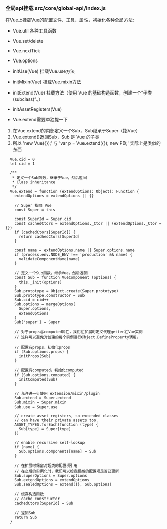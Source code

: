 ### 全局api挂载 src/core/global-api/index.js
在Vue上挂载Vue的配置文件、工具、属性，初始化各种全局方法:

* Vue.util  各种工具函数 
* Vue.set/delete 
* Vue.nextTick 
* Vue.options
* initUse(Vue)  挂载Vue.use方法
* initMixin(Vue)  挂载Vue.mixin方法
* initExtend(Vue)  挂载方法（使用 Vue 的基础构造函数，创建一个“子类(subclass)”。）
* initAssetRegisters(Vue)

* Vue.extend需要单独提一下

1. 在Vue.extend的内部定义一个Sub，Sub继承于Super（指Vue）
2. Vue.extend()返回Sub，Sub 是 Vue 的子类
3. 所以 'new Vue({});' 与 'var p = Vue.extend({}); new P();' 实际上是类似的东西

```
  Vue.cid = 0
  let cid = 1

  /**
   * 定义一个Sub函数，继承于Vue，然后返回
   * Class inheritance
   */
  Vue.extend = function (extendOptions: Object): Function {
    extendOptions = extendOptions || {}

    // Super 指向 Vue
    const Super = this
    
    const SuperId = Super.cid
    const cachedCtors = extendOptions._Ctor || (extendOptions._Ctor = {})
    if (cachedCtors[SuperId]) {
      return cachedCtors[SuperId]
    }

    const name = extendOptions.name || Super.options.name
    if (process.env.NODE_ENV !== 'production' && name) {
      validateComponentName(name)
    }

    // 定义一个Sub函数，继承Vue，然后返回
    const Sub = function VueComponent (options) {
      this._init(options)
    }
    Sub.prototype = Object.create(Super.prototype)
    Sub.prototype.constructor = Sub
    Sub.cid = cid++
    Sub.options = mergeOptions(
      Super.options,
      extendOptions
    )
    Sub['super'] = Super
    
    // 对于props与computed属性，我们在扩展时定义代理getter在Vue实例
    // 这样可以避免对创建的每个实例进行Object.DefineProperty调用。

    // 配置有props，初始化props
    if (Sub.options.props) {
      initProps(Sub)
    }

    // 配置有computed，初始化computed
    if (Sub.options.computed) {
      initComputed(Sub)
    }

    // 允许进一步使用 extension/mixin/plugin
    Sub.extend = Super.extend
    Sub.mixin = Super.mixin
    Sub.use = Super.use

    // create asset registers, so extended classes
    // can have their private assets too.
    ASSET_TYPES.forEach(function (type) {
      Sub[type] = Super[type]
    })

    // enable recursive self-lookup
    if (name) {
      Sub.options.components[name] = Sub
    }

    // 在扩展时保留对超类的配置项引用
    // 在之后的实例化时，我们可以检查超类的配置项是否已更新
    Sub.superOptions = Super.options
    Sub.extendOptions = extendOptions
    Sub.sealedOptions = extend({}, Sub.options)

    // 缓存构造函数
    // cache constructor
    cachedCtors[SuperId] = Sub

    // 返回Sub
    return Sub
  }
```
